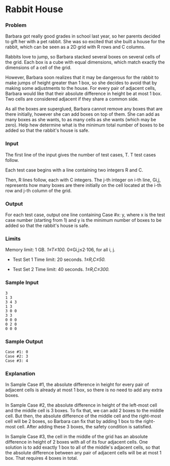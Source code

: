# Rabbit House

### Problem
Barbara got really good grades in school last year, so her parents decided to gift her with a pet rabbit. She was so excited that she built a house for the rabbit, which can be seen as a 2D grid with R rows and C columns.

Rabbits love to jump, so Barbara stacked several boxes on several cells of the grid. Each box is a cube with equal dimensions, which match exactly the dimensions of a cell of the grid.

However, Barbara soon realizes that it may be dangerous for the rabbit to make jumps of height greater than 1 box, so she decides to avoid that by making some adjustments to the house. For every pair of adjacent cells, Barbara would like that their absolute difference in height be at most 1 box. Two cells are considered adjacent if they share a common side.

As all the boxes are superglued, Barbara cannot remove any boxes that are there initially, however she can add boxes on top of them. She can add as many boxes as she wants, to as many cells as she wants (which may be zero). Help hew determine what is the minimum total number of boxes to be added so that the rabbit's house is safe.

### Input
The first line of the input gives the number of test cases, T. T test cases follow.

Each test case begins with a line containing two integers R and C.

Then, R lines follow, each with C integers. The j-th integer on i-th line, Gi,j, represents how many boxes are there initially on the cell located at the i-th row and j-th column of the grid.

### Output
For each test case, output one line containing Case #x: y, where x is the test case number (starting from 1) and y is the minimum number of boxes to be added so that the rabbit's house is safe.


### Limits

Memory limit: 1 GB.
*1≤T≤100.*
0≤Gi,j≤2⋅106, for all i, j.

* Test Set 1
Time limit: 20 seconds.
*1≤R,C≤50.*

* Test Set 2
Time limit: 40 seconds.
*1≤R,C≤300.*


### Sample Input
```
3
1 3
3 4 3
1 3
3 0 0
3 3
0 0 0
0 2 0
0 0 0
```

### Sample Output
```
Case #1: 0
Case #2: 3
Case #3: 4
```

### Explanation
In Sample Case #1, the absolute difference in height for every pair of adjacent cells is already at most 1 box, so there is no need to add any extra boxes.

In Sample Case #2, the absolute difference in height of the left-most cell and the middle cell is 3 boxes. To fix that, we can add 2 boxes to the middle cell. But then, the absolute difference of the middle cell and the right-most cell will be 2 boxes, so Barbara can fix that by adding 1 box to the right-most cell. After adding these 3 boxes, the safety condition is satisfied.

In Sample Case #3, the cell in the middle of the grid has an absolute difference in height of 2 boxes with all of its four adjacent cells. One solution is to add exactly 1 box to all of the middle's adjacent cells, so that the absolute difference between any pair of adjacent cells will be at most 1 box. That requires 4 boxes in total.